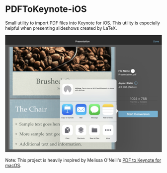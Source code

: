 # PDFToKeynote-iOS
Small utility to import PDF files into Keynote for iOS. This utility is especially helpful when presenting slideshows created by LaTeX.


![](https://raw.githubusercontent.com/LumingYin/PDFToKeynote-iOS/master/screenshot.jpg "Screenshot of Quick Caption")


Note:
This project is heavily inspired by Melissa O'Neill's [PDF to Keynote for macOS](https://www.cs.hmc.edu/~oneill/freesoftware/pdftokeynote.html).